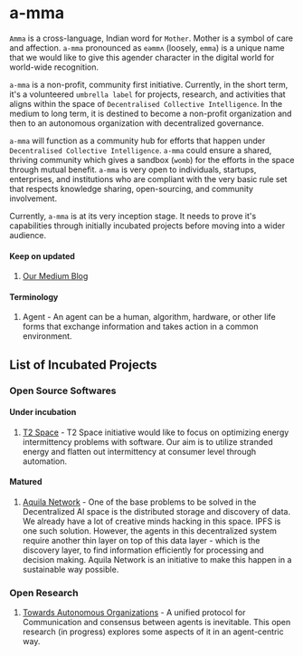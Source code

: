 # a-mma
`Amma` is a cross-language, Indian word for `Mother`. Mother is a symbol of care and affection. `a-mma` pronounced as `eəmmʌ` (loosely, `emma`) is a unique name that we would like to give this agender character in the digital world for world-wide recognition.

`a-mma` is a non-profit, community first initiative. Currently, in the short term, it's a volunteered `umbrella label` for projects, research, and activities that aligns within the space of `Decentralised Collective Intelligence`. In the medium to long term, it is destined to become a non-profit organization and then to an autonomous organization with decentralized governance.

`a-mma` will function as a community hub for efforts that happen under `Decentralised Collective Intelligence`. `a-mma` could ensure a shared, thriving community which gives a sandbox (`womb`) for the efforts in the space through mutual benefit. `a-mma` is very open to individuals, startups, enterprises, and institutions who are compliant with the very basic rule set that respects knowledge sharing, open-sourcing, and community involvement.

Currently, `a-mma` is at its very inception stage. It needs to prove it's capabilities through initially incubated projects before moving into a wider audience. 

#### Keep on updated
1. [Our Medium Blog](https://medium.com/a-mma)

#### Terminology
1. Agent - An agent can be a human, algorithm, hardware, or other life forms that exchange information and takes action in a common environment.

## List of Incubated Projects
### Open Source Softwares
#### Under incubation
1. [T2 Space](https://type2.space) - T2 Space initiative would like to focus on optimizing energy intermittency problems with software. Our aim is to utilize stranded energy and flatten out intermittency at consumer level through automation.
#### Matured
1. [Aquila Network](https://github.com/Aquila-Network) - One of the base problems to be solved in the Decentralized AI space is the distributed storage and discovery of data. We already have a lot of creative minds hacking in this space. IPFS is one such solution. However, the agents in this decentralized system require another thin layer on top of this data layer - which is the discovery layer, to find information efficiently for processing and decision making. Aquila Network is an initiative to make this happen in a sustainable way possible.

### Open Research
1. [Towards Autonomous Organizations](https://github.com/a-mma/towards_autonomous_organizations) - A unified protocol for Communication and consensus between agents is inevitable. This open research (in progress) explores some aspects of it in an agent-centric way. 
